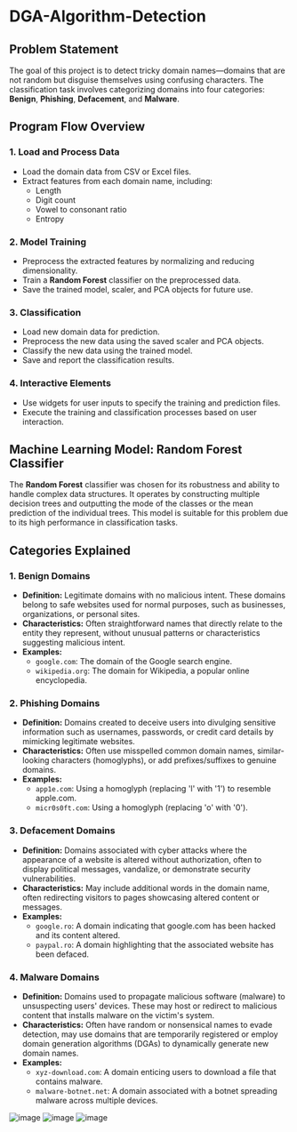 # DGA-Algorithm-Detection

## Problem Statement

The goal of this project is to detect tricky domain names—domains that are not random but disguise themselves using confusing characters. The classification task involves categorizing domains into four categories: **Benign**, **Phishing**, **Defacement**, and **Malware**.

## Program Flow Overview

### 1. Load and Process Data
- Load the domain data from CSV or Excel files.
- Extract features from each domain name, including:
  - Length
  - Digit count
  - Vowel to consonant ratio
  - Entropy

### 2. Model Training
- Preprocess the extracted features by normalizing and reducing dimensionality.
- Train a **Random Forest** classifier on the preprocessed data.
- Save the trained model, scaler, and PCA objects for future use.

### 3. Classification
- Load new domain data for prediction.
- Preprocess the new data using the saved scaler and PCA objects.
- Classify the new data using the trained model.
- Save and report the classification results.

### 4. Interactive Elements
- Use widgets for user inputs to specify the training and prediction files.
- Execute the training and classification processes based on user interaction.

## Machine Learning Model: Random Forest Classifier

The **Random Forest** classifier was chosen for its robustness and ability to handle complex data structures. It operates by constructing multiple decision trees and outputting the mode of the classes or the mean prediction of the individual trees. This model is suitable for this problem due to its high performance in classification tasks.

## Categories Explained

### 1. Benign Domains
- **Definition:** Legitimate domains with no malicious intent. These domains belong to safe websites used for normal purposes, such as businesses, organizations, or personal sites.
- **Characteristics:** Often straightforward names that directly relate to the entity they represent, without unusual patterns or characteristics suggesting malicious intent.
- **Examples:**
  - `google.com`: The domain of the Google search engine.
  - `wikipedia.org`: The domain for Wikipedia, a popular online encyclopedia.

### 2. Phishing Domains
- **Definition:** Domains created to deceive users into divulging sensitive information such as usernames, passwords, or credit card details by mimicking legitimate websites.
- **Characteristics:** Often use misspelled common domain names, similar-looking characters (homoglyphs), or add prefixes/suffixes to genuine domains.
- **Examples:**
  - `app1e.com`: Using a homoglyph (replacing 'l' with '1') to resemble apple.com.
  - `micr0s0ft.com`: Using a homoglyph (replacing 'o' with '0').

### 3. Defacement Domains
- **Definition:** Domains associated with cyber attacks where the appearance of a website is altered without authorization, often to display political messages, vandalize, or demonstrate security vulnerabilities.
- **Characteristics:** May include additional words in the domain name, often redirecting visitors to pages showcasing altered content or messages.
- **Examples:**
  - `google.ro`: A domain indicating that google.com has been hacked and its content altered.
  - `paypal.ro`: A domain highlighting that the associated website has been defaced.

### 4. Malware Domains
- **Definition:** Domains used to propagate malicious software (malware) to unsuspecting users' devices. These may host or redirect to malicious content that installs malware on the victim's system.
- **Characteristics:** Often have random or nonsensical names to evade detection, may use domains that are temporarily registered or employ domain generation algorithms (DGAs) to dynamically generate new domain names.
- **Examples:**
  - `xyz-download.com`: A domain enticing users to download a file that contains malware.
  - `malware-botnet.net`: A domain associated with a botnet spreading malware across multiple devices.

![image](https://github.com/user-attachments/assets/0e51ad04-49b8-4fa7-8f65-795bd27443a5)
![image](https://github.com/user-attachments/assets/6fd98693-f156-4aec-9e21-b56f6aa71008)
![image](https://github.com/user-attachments/assets/cb25455e-35f7-4b76-a76e-1aa4196cecc2)




